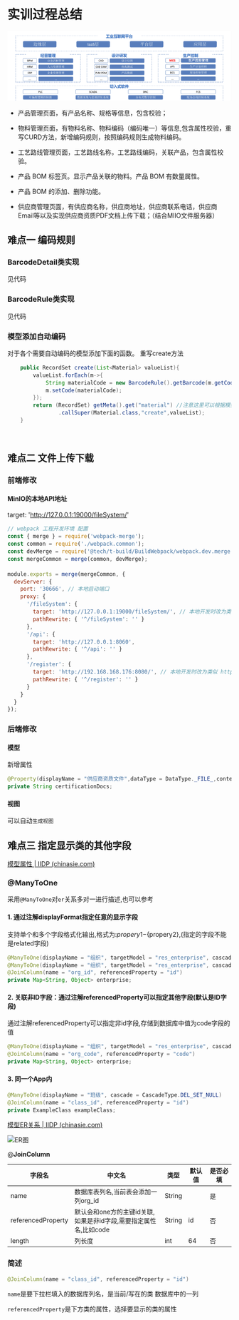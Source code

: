 # 实训过程总结

![图片](https://github.com/Eason815/pic_bed/blob/master/img/siip/1.png?raw=true)

- 产品管理页面，有产品名称、规格等信息，包含校验；

- 物料管理页面，有物料名称、物料编码（编码唯一）等信息,包含属性校验，重写CURD方法，新增编码规则，按照编码规则生成物料编码。

- 工艺路线管理页面，工艺路线名称，工艺路线编码，关联产品，包含属性校验。
- 产品 BOM 标签页。显示产品关联的物料。产品 BOM 有数量属性。
- 产品 BOM 的添加、删除功能。
- 供应商管理页面，有供应商名称，供应商地址，供应商联系电话，供应商Email等以及实现供应商资质PDF文档上传下载；（结合MIIO文件服务器）





## 难点一 编码规则

### BarcodeDetail类实现

见代码

### BarcodeRule类实现

见代码

### 模型添加自动编码
对于各个需要自动编码的模型添加下面的函数。
重写create方法

```java
    public RecordSet create(List<Material> valueList){
        valueList.forEach(m->{
            String materialCode = new BarcodeRule().getBarcode(m.getCode());
            m.setCode(materialCode);
        });
        return (RecordSet) getMeta().get("material") //注意这里可以根据模型进行修改
                .callSuper(Material.class,"create",valueList);
    }
```

  

‍

  
## 难点二 文件上传下载

### 前端修改


#### MinIO的本地API地址

target: 'http://127.0.0.1:19000/fileSystem/'

```js
// webpack 工程开发环境 配置
const { merge } = require('webpack-merge');
const common = require('./webpack.common');
const devMerge = require('@tech/t-build/BuildWebpack/webpack.dev.merge.js');
const mergeCommon = merge(common, devMerge);

module.exports = merge(mergeCommon, {
  devServer: {
    port: '30666', // 本地启动端口
    proxy: {
      '/fileSystem': {
        target: 'http://127.0.0.1:19000/fileSystem/', // 本地开发时改为类似 http://192.168.168.9:8085/, 不需要fileSystem
        pathRewrite: { '^/fileSystem': '' }
      },
      '/api': { 
        target: 'http://127.0.0.1:8060', 
        pathRewrite: { '^/api': '' }
      },
      '/register': {
        target: 'http://192.168.168.176:8080/', // 本地开发时改为类似 http://192.168.168.9:8085/, 不需要api
        pathRewrite: { '^/register': '' }
      }
    }
  }
});

```

### 后端修改

#### 模型

新增属性

```Java
@Property(displayName = "供应商资质文件",dataType = DataType._FILE_,contentType = "pdf",toolTips = "上传供应商资质文件")
private String certificationDocs;
```

#### 视图

可以自动`生成视图`


## 难点三 指定显示类的其他字段

[模型属性 | IIDP (chinasie.com)](http://iidp.chinasie.com:9999/iidpdoc/pages/41d2c6/#manytoone)

### @**ManyToOne**

采用`@ManyToOne`对`er`关系多对一进行描述,也可以参考


#### 1. 通过注解displayFormat指定任意的显示字段

支持单个和多个字段格式化输出,格式为:${propery1}-${propery2},(指定的字段不能是related字段)

```Java
@ManyToOne(displayName = "组织", targetModel = "res_enterprise", cascade = {CascadeType.DEL_SET_NULL},displayFormat ="${code})
@ManyToOne(displayName = "组织", targetModel = "res_enterprise", cascade = {CascadeType.DEL_SET_NULL},displayFormat ="${name}-${code})
@JoinColumn(name = "org_id", referencedProperty = "id")
private Map<String, Object> enterprise;
```

#### 2. 关联非ID字段：通过注解referencedProperty可以指定其他字段(默认是ID字段)

通过注解referencedProperty可以指定非id字段,存储到数据库中值为code字段的值

```java
@ManyToOne(displayName = "组织", targetModel = "res_enterprise", cascade = {CascadeType.DEL_SET_NULL})
@JoinColumn(name = "org_code", referencedProperty = "code")
private Map<String, Object> enterprise;
```


#### 3. 同一个App内

```Java
@ManyToOne(displayName = "班级", cascade = CascadeType.DEL_SET_NULL)
@JoinColumn(name = "class_id", referencedProperty = "id")
private ExampleClass exampleClass;
```

[模型ER关系 | IIDP (chinasie.com)](http://iidp.chinasie.com:9999/iidpdoc/pages/4e9088/#er%E5%85%B3%E7%B3%BB%E7%A4%BA%E4%BE%8B)


![ER图](http://iidp.chinasie.com:9999/iidpdoc/assets/img/IDEA_EXAMPLE_ER.99c85455.jpg)


@**JoinColumn**

|字段名|中文名|类型|默认值|是否必填|
|---|---|---|---|---|
|name|数据库表列名,当前表会添加一列org_id|String||是|
|referencedProperty|默认会和one方的主键id关联,  <br>如果是非id字段,需要指定属性名,比如code|String|id|否|
|length|列长度|int|64|否|

### 简述

```java
@JoinColumn(name = "class_id", referencedProperty = "id")
```

`name`是要下拉栏填入的数据库列名，是当前/写在的类 数据库中的一列

`referencedProperty`是下方类的属性，选择要显示的类的属性